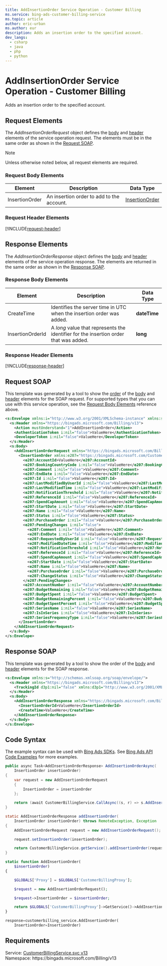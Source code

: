```yaml
---
title: AddInsertionOrder Service Operation - Customer Billing
ms.service: bing-ads-customer-billing-service
ms.topic: article
author: eric-urban
ms.author: eur
description: Adds an insertion order to the specified account.
dev_langs: 
  - csharp
  - java
  - php
  - python
---
```

# AddInsertionOrder Service Operation - Customer Billing
Adds an insertion order to the specified account.

## <a name="request"></a>Request Elements
The *AddInsertionOrderRequest* object defines the [body](#request-body) and [header](#request-header) elements of the service operation request. The elements must be in the same order as shown in the [Request SOAP](#request-soap). 

> [!NOTE]
> Unless otherwise noted below, all request elements are required.

### <a name="request-body"></a>Request Body Elements

|Element|Description|Data Type|
|-----------|---------------|-------------|
|<a name="insertionorder"></a>InsertionOrder|An insertion order to add to the account.|[InsertionOrder](insertionorder.md)|

### <a name="request-header"></a>Request Header Elements
[!INCLUDE[request-header](./includes/request-header.md)]

## <a name="response"></a>Response Elements
The *AddInsertionOrderResponse* object defines the [body](#response-body) and [header](#response-header) elements of the service operation response. The elements are returned in the same order as shown in the [Response SOAP](#response-soap).

### <a name="response-body"></a>Response Body Elements

|Element|Description|Data Type|
|-----------|---------------|-------------|
|<a name="createtime"></a>CreateTime|Identifies the server time in UTC when the insertion order was added.|**dateTime**|
|<a name="insertionorderid"></a>InsertionOrderId|A *long* value that represents the identifier for the insertion order that was added.|**long**|

### <a name="response-header"></a>Response Header Elements
[!INCLUDE[response-header](./includes/response-header.md)]

## <a name="request-soap"></a>Request SOAP
This template was generated by a tool to show the [order](../guides/services-protocol.md#element-order) of the [body](#request-body) and [header](#request-header) elements for the SOAP request. For supported types that you can use with this service operation, see the [Request Body Elements](#request-body) reference above.

```xml
<s:Envelope xmlns:i="http://www.w3.org/2001/XMLSchema-instance" xmlns:s="http://schemas.xmlsoap.org/soap/envelope/">
  <s:Header xmlns="https://bingads.microsoft.com/Billing/v13">
    <Action mustUnderstand="1">AddInsertionOrder</Action>
    <AuthenticationToken i:nil="false">ValueHere</AuthenticationToken>
    <DeveloperToken i:nil="false">ValueHere</DeveloperToken>
  </s:Header>
  <s:Body>
    <AddInsertionOrderRequest xmlns="https://bingads.microsoft.com/Billing/v13">
      <InsertionOrder xmlns:e207="https://bingads.microsoft.com/Customer/v13/Entities" i:nil="false">
        <e207:AccountId>ValueHere</e207:AccountId>
        <e207:BookingCountryCode i:nil="false">ValueHere</e207:BookingCountryCode>
        <e207:Comment i:nil="false">ValueHere</e207:Comment>
        <e207:EndDate i:nil="false">ValueHere</e207:EndDate>
        <e207:Id i:nil="false">ValueHere</e207:Id>
        <e207:LastModifiedByUserId i:nil="false">ValueHere</e207:LastModifiedByUserId>
        <e207:LastModifiedTime i:nil="false">ValueHere</e207:LastModifiedTime>
        <e207:NotificationThreshold i:nil="false">ValueHere</e207:NotificationThreshold>
        <e207:ReferenceId i:nil="false">ValueHere</e207:ReferenceId>
        <e207:SpendCapAmount i:nil="false">ValueHere</e207:SpendCapAmount>
        <e207:StartDate i:nil="false">ValueHere</e207:StartDate>
        <e207:Name i:nil="false">ValueHere</e207:Name>
        <e207:Status i:nil="false">ValueHere</e207:Status>
        <e207:PurchaseOrder i:nil="false">ValueHere</e207:PurchaseOrder>
        <e207:PendingChanges i:nil="false">
          <e207:Comment i:nil="false">ValueHere</e207:Comment>
          <e207:EndDate i:nil="false">ValueHere</e207:EndDate>
          <e207:RequestedByUserId i:nil="false">ValueHere</e207:RequestedByUserId>
          <e207:ModifiedDateTime i:nil="false">ValueHere</e207:ModifiedDateTime>
          <e207:NotificationThreshold i:nil="false">ValueHere</e207:NotificationThreshold>
          <e207:ReferenceId i:nil="false">ValueHere</e207:ReferenceId>
          <e207:SpendCapAmount i:nil="false">ValueHere</e207:SpendCapAmount>
          <e207:StartDate i:nil="false">ValueHere</e207:StartDate>
          <e207:Name i:nil="false">ValueHere</e207:Name>
          <e207:PurchaseOrder i:nil="false">ValueHere</e207:PurchaseOrder>
          <e207:ChangeStatus i:nil="false">ValueHere</e207:ChangeStatus>
        </e207:PendingChanges>
        <e207:AccountNumber i:nil="false">ValueHere</e207:AccountNumber>
        <e207:BudgetRemaining i:nil="false">ValueHere</e207:BudgetRemaining>
        <e207:BudgetSpent i:nil="false">ValueHere</e207:BudgetSpent>
        <e207:BudgetRemainingPercent i:nil="false">ValueHere</e207:BudgetRemainingPercent>
        <e207:BudgetSpentPercent i:nil="false">ValueHere</e207:BudgetSpentPercent>
        <e207:SeriesName i:nil="false">ValueHere</e207:SeriesName>
        <e207:IsInSeries i:nil="false">ValueHere</e207:IsInSeries>
        <e207:SeriesFrequencyType i:nil="false">ValueHere</e207:SeriesFrequencyType>
      </InsertionOrder>
    </AddInsertionOrderRequest>
  </s:Body>
</s:Envelope>
```

## <a name="response-soap"></a>Response SOAP
This template was generated by a tool to show the order of the [body](#response-body) and [header](#response-header) elements for the SOAP response.

```xml
<s:Envelope xmlns:s="http://schemas.xmlsoap.org/soap/envelope/">
  <s:Header xmlns="https://bingads.microsoft.com/Billing/v13">
    <TrackingId d3p1:nil="false" xmlns:d3p1="http://www.w3.org/2001/XMLSchema-instance">ValueHere</TrackingId>
  </s:Header>
  <s:Body>
    <AddInsertionOrderResponse xmlns="https://bingads.microsoft.com/Billing/v13">
      <InsertionOrderId>ValueHere</InsertionOrderId>
      <CreateTime>ValueHere</CreateTime>
    </AddInsertionOrderResponse>
  </s:Body>
</s:Envelope>
```

## <a name="example"></a>Code Syntax
The example syntax can be used with [Bing Ads SDKs](../guides/client-libraries.md). See [Bing Ads API Code Examples](../guides/code-examples.md) for more examples.
```csharp
public async Task<AddInsertionOrderResponse> AddInsertionOrderAsync(
	InsertionOrder insertionOrder)
{
	var request = new AddInsertionOrderRequest
	{
		InsertionOrder = insertionOrder
	};

	return (await CustomerBillingService.CallAsync((s, r) => s.AddInsertionOrderAsync(r), request));
}
```
```java
static AddInsertionOrderResponse addInsertionOrder(
	InsertionOrder insertionOrder) throws RemoteException, Exception
{
	AddInsertionOrderRequest request = new AddInsertionOrderRequest();

	request.setInsertionOrder(insertionOrder);

	return CustomerBillingService.getService().addInsertionOrder(request);
}
```
```php
static function AddInsertionOrder(
	$insertionOrder)
{

	$GLOBALS['Proxy'] = $GLOBALS['CustomerBillingProxy'];

	$request = new AddInsertionOrderRequest();

	$request->InsertionOrder = $insertionOrder;

	return $GLOBALS['CustomerBillingProxy']->GetService()->AddInsertionOrder($request);
}
```
```python
response=customerbilling_service.AddInsertionOrder(
	InsertionOrder=InsertionOrder)
```

## Requirements
Service: [CustomerBillingService.svc v13](https://clientcenter.api.bingads.microsoft.com/Api/Billing/v13/CustomerBillingService.svc)  
Namespace: https\://bingads.microsoft.com/Billing/v13  

